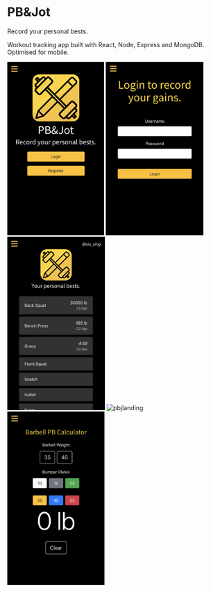# PB&Jot

Record your personal bests.

Workout tracking app built with React, Node, Express and MongoDB. Optimised for mobile.

<img src="./readme/pbjLanding.png" alt="pbjlanding" height="400px">
<img src="./readme/pbjLogin.png" alt="pbjlanding" height="400px">
<img src="./readme/pbjHome.png" alt="pbjlanding" height="400px">
<img src="./readme/AddRecord.gif" alt="pbjlanding" height="400px">
<img src="./readme/pbjCalc.png" alt="pbjlanding" height="400px">